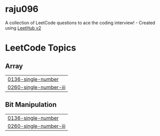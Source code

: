 # raju096
A collection of LeetCode questions to ace the coding interview! - Created using [LeetHub v2](https://github.com/arunbhardwaj/LeetHub-2.0)

<!---LeetCode Topics Start-->
# LeetCode Topics
## Array
|  |
| ------- |
| [0136-single-number](https://github.com/rajesh096/raju096/tree/master/0136-single-number) |
| [0260-single-number-iii](https://github.com/rajesh096/raju096/tree/master/0260-single-number-iii) |
## Bit Manipulation
|  |
| ------- |
| [0136-single-number](https://github.com/rajesh096/raju096/tree/master/0136-single-number) |
| [0260-single-number-iii](https://github.com/rajesh096/raju096/tree/master/0260-single-number-iii) |
<!---LeetCode Topics End-->